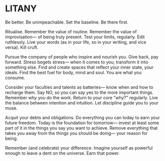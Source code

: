 # LITANY 

Be better. Be unimpeachable. Set the baseline. Be there first. 

Ritualise. Remember the value of routine. Remember the value of improvisation— of being truly present. Test your limits, regularly. Edit ruthlessly. Live your words (as in your life, so in your writing, and vice versa). Kill cruft. 

Pursue the company of people who inspire and nourish you. Give back, pay forward. Stress begets stress— when it comes to you, transform it into something else. Find and create spaces that reflect your inner state, your ideals. Find the best fuel for body, mind and soul. You are what you consume. 

Consider your faculties and talents as batteries— know when and how to recharge them. Say NO, so you can say yes to the more important things. Remember why you do the work. Return to your core "why?" regularly. Live the balance between intention and intuition. Let discipline guide you to your muse. 

Acquit your debts and obligations. Do everything you can today to earn your future freedom. Today is the foundation for tomorrow— invest at least some part of it in the things you say you want to achieve. Remove everything that takes you away from the things you should be doing— your reason for being. 

Remember (and celebrate) your difference. Imagine yourself as powerful enough to leave a dent on the universe. Earn that power.  